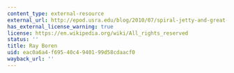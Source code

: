 ```yaml
---
content_type: external-resource
external_url: http://epod.usra.edu/blog/2010/07/spiral-jetty-and-great-salt-lake.html
has_external_license_warning: true
license: https://en.wikipedia.org/wiki/All_rights_reserved
status: ''
title: Ray Boren
uid: eac0a6a4-f695-40c4-9401-99d58cdaacf0
wayback_url: ''
---
```

